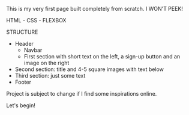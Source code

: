 This is my very first page built completely from scratch. I WON'T PEEK!

HTML - CSS - FLEXBOX

STRUCTURE
- Header
	- Navbar
	- First section with short text on the left, a sign-up button and an image on the right
- Second section: title and 4-5 square images with text below
- Third section: just some text
- Footer

Project is subject to change if I find some inspirations online. 

Let's begin!